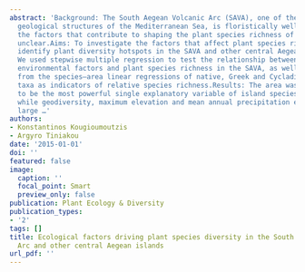 ```yaml
---
abstract: 'Background: The South Aegean Volcanic Arc (SAVA), one of the most notable
  geological structures of the Mediterranean Sea, is floristically well known. Nevertheless,
  the factors that contribute to shaping the plant species richness of the SAVA remain
  unclear.Aims: To investigate the factors that affect plant species richness and
  identify plant diversity hotspots in the SAVA and other central Aegean islands.Methods:
  We used stepwise multiple regression to test the relationship between a number of
  environmental factors and plant species richness in the SAVA, as well as the residuals
  from the species–area linear regressions of native, Greek and Cycladian endemic
  taxa as indicators of relative species richness.Results: The area was confirmed
  to be the most powerful single explanatory variable of island species richness,
  while geodiversity, maximum elevation and mean annual precipitation explained a
  large …'
authors:
- Konstantinos Kougioumoutzis
- Argyro Tiniakou
date: '2015-01-01'
doi: ''
featured: false
image:
  caption: ''
  focal_point: Smart
  preview_only: false
publication: Plant Ecology & Diversity
publication_types:
- '2'
tags: []
title: Ecological factors driving plant species diversity in the South Aegean Volcanic
  Arc and other central Aegean islands
url_pdf: ''
---
```

